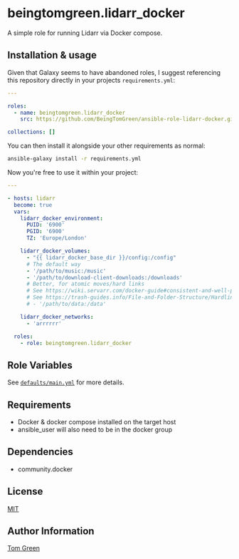 # beingtomgreen.lidarr_docker

A simple role for running Lidarr via Docker compose.

## Installation & usage

Given that Galaxy seems to have abandoned roles, I suggest referencing this repository directly in your projects `requirements.yml`:

```yaml
---

roles:
  - name: beingtomgreen.lidarr_docker
    src: https://github.com/BeingTomGreen/ansible-role-lidarr-docker.git

collections: []
```

You can then install it alongside your other requirements as normal:

```bash
ansible-galaxy install -r requirements.yml
```

Now you're free to use it within your project:

```yaml
---

- hosts: lidarr
  become: true
  vars:
    lidarr_docker_environment:
      PUID: '6900'
      PGID: '6900'
      TZ: 'Europe/London'

    lidarr_docker_volumes:
      - "{{ lidarr_docker_base_dir }}/config:/config"
      # The default way
      - '/path/to/music:/music'
      - '/path/to/download-client-downloads:/downloads'
      # Better, for atomic moves/hard links
      # See https://wiki.servarr.com/docker-guide#consistent-and-well-planned-paths
      # See https://trash-guides.info/File-and-Folder-Structure/Hardlinks-and-Instant-Moves/
      # - '/path/to/data:/data'

    lidarr_docker_networks:
      - 'arrrrrr'

  roles:
    - role: beingtomgreen.lidarr_docker

```

## Role Variables

See [`defaults/main.yml`](defaults/main.yml) for more details.

## Requirements

- Docker & docker compose installed on the target host
- ansible_user will also need to be in the docker group

## Dependencies

- community.docker

## License

[MIT](LICENSE)

## Author Information

[Tom Green](https://github.com/BeingTomGreen)
